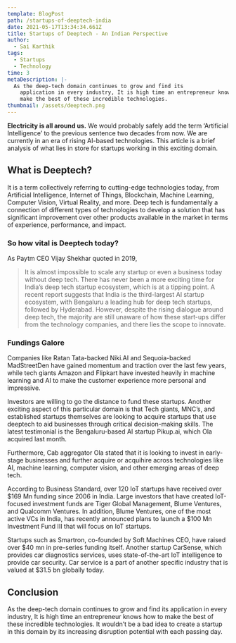 ```yaml
---
template: BlogPost
path: /startups-of-deeptech-india
date: 2021-05-17T13:34:34.661Z
title: Startups of Deeptech - An Indian Perspective
author:
  - Sai Karthik
tags:
  - Startups
  - Technology
time: 3
metaDescription: |-
  As the deep-tech domain continues to grow and find its
    application in every industry, It is high time an entrepreneur knows how to
    make the best of these incredible technologies.
thumbnail: /assets/deeptech.png
---
```

<!--StartFragment-->

**Electricity is all around us.** We would probably safely add the term ‘Artificial Intelligence’ to the previous sentence two decades from now. We are currently in an era of rising AI-based technologies. This article is a brief analysis of what lies in store for startups working in this exciting domain.

## What is Deeptech?

It is a term collectively referring to cutting-edge technologies today, from Artificial Intelligence, Internet of Things, Blockchain, Machine Learning, Computer Vision, Virtual Reality, and more. Deep tech is fundamentally a connection of different types of technologies to develop a solution that has significant improvement over other products available in the market in terms of experience, performance, and impact.

### So how vital is Deeptech today? 

As Paytm CEO Vijay Shekhar quoted in 2019, 

> It is almost impossible to scale any startup or even a business today without deep tech. 
> There has never been a more exciting time for India’s deep tech startup ecosystem, which is at a tipping point. A recent report suggests that India is the third-largest AI startup ecosystem, with Bengaluru a leading hub for deep tech startups, followed by Hyderabad. However, despite the rising dialogue around deep tech, the majority are still unaware of how these start-ups differ from the technology companies, and there lies the scope to innovate.

### Fundings Galore

Companies like Ratan Tata-backed Niki.AI and Sequoia-backed MadStreetDen have gained momentum and traction over the last few years, while tech giants Amazon and Flipkart have invested heavily in machine learning and AI to make the customer experience more personal and impressive.

Investors are willing to go the distance to fund these startups. Another exciting aspect of this particular domain is that Tech giants, MNC’s, and established startups themselves are looking to acquire startups that use deeptech to aid businesses through critical decision-making skills. The latest testimonial is the Bengaluru-based AI startup Pikup.ai, which Ola acquired last month. 

Furthermore, Cab aggregator Ola stated that it is looking to invest in early-stage businesses and further acquire or acquihire across technologies like AI, machine learning, computer vision, and other emerging areas of deep tech.

According to Business Standard, over 120 IoT startups have received over $169 Mn funding since 2006 in India. Large investors that have created IoT-focused investment funds are Tiger Global Management, Blume Ventures, and Qualcomm Ventures. In addition, Blume Ventures, one of the most active VCs in India, has recently announced plans to launch a $100 Mn Investment Fund III that will focus on IoT startups.

Startups such as Smartron, co-founded by Soft Machines CEO, have raised over $40 mn in pre-series funding itself. Another startup CarSense, which provides car diagnostics services, uses state-of-the-art IoT intelligence to provide car security. Car service is a part of another specific industry that is valued at $31.5 bn globally today.

## Conclusion

As the deep-tech domain continues to grow and find its application in every industry, It is high time an entrepreneur knows how to make the best of these incredible technologies. It wouldn’t be a bad idea to create a startup in this domain by its increasing disruption potential with each passing day.

<!--EndFragment-->